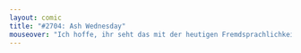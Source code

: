 ```yaml
---
layout: comic
title: "#2704: Ash Wednesday"
mouseover: "Ich hoffe, ihr seht das mit der heutigen Fremdsprachlichkeit nicht allzu eng. Lisch."
---
```

